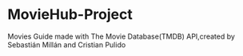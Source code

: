 # MovieHub-Project
Movies Guide made with The Movie Database(TMDB) API,created by Sebastián Millán and Cristian Pulido
